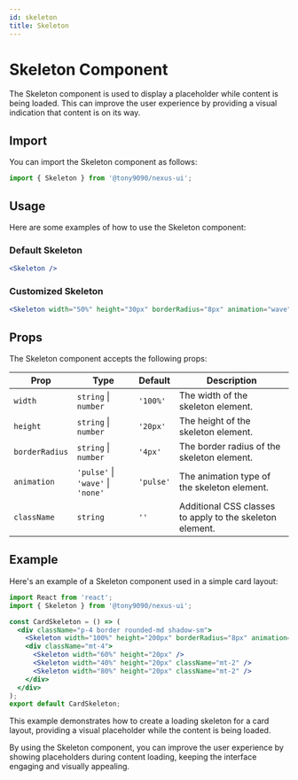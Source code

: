 ```yaml
---
id: skeleton
title: Skeleton
---
```


# Skeleton Component

The Skeleton component is used to display a placeholder while content is being loaded. This can improve the user experience by providing a visual indication that content is on its way.

## Import

You can import the Skeleton component as follows:

```jsx
import { Skeleton } from '@tony9090/nexus-ui';
```

## Usage

Here are some examples of how to use the Skeleton component:

### Default Skeleton

```jsx
<Skeleton />
```

### Customized Skeleton

```jsx
<Skeleton width="50%" height="30px" borderRadius="8px" animation="wave" />
```

## Props

The Skeleton component accepts the following props:

| Prop           | Type                              | Default   | Description                                              |
| -------------- | --------------------------------- | --------- | -------------------------------------------------------- |
| `width`        | `string` \| `number`              | `'100%'`  | The width of the skeleton element.                       |
| `height`       | `string` \| `number`              | `'20px'`  | The height of the skeleton element.                      |
| `borderRadius` | `string` \| `number`              | `'4px'`   | The border radius of the skeleton element.               |
| `animation`    | `'pulse'` \| `'wave'` \| `'none'` | `'pulse'` | The animation type of the skeleton element.              |
| `className`    | `string`                          | `''`      | Additional CSS classes to apply to the skeleton element. |

## Example

Here's an example of a Skeleton component used in a simple card layout:

```jsx
import React from 'react';
import { Skeleton } from '@tony9090/nexus-ui';

const CardSkeleton = () => (
  <div className="p-4 border rounded-md shadow-sm">
    <Skeleton width="100%" height="200px" borderRadius="8px" animation="wave" />
    <div className="mt-4">
      <Skeleton width="60%" height="20px" />
      <Skeleton width="40%" height="20px" className="mt-2" />
      <Skeleton width="80%" height="20px" className="mt-2" />
    </div>
  </div>
);
export default CardSkeleton;
```

This example demonstrates how to create a loading skeleton for a card layout, providing a visual placeholder while the content is being loaded.

By using the Skeleton component, you can improve the user experience by showing placeholders during content loading, keeping the interface engaging and visually appealing.
